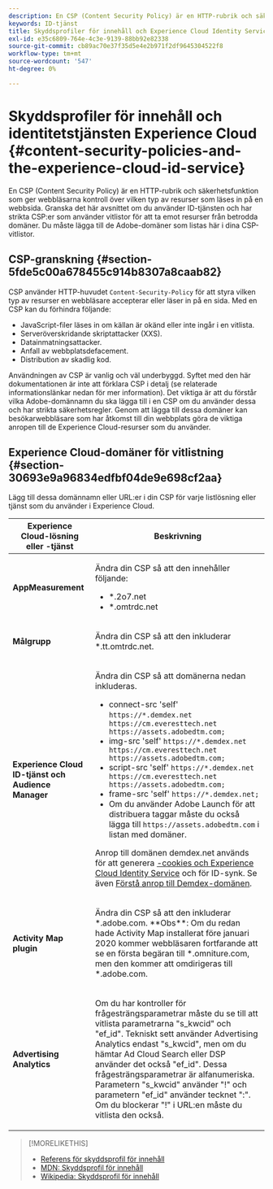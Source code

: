 ```yaml
---
description: En CSP (Content Security Policy) är en HTTP-rubrik och säkerhetsfunktion som ger webbläsarna kontroll över vilken typ av resurser som läses in på en webbsida. Granska det här avsnittet om du använder ID-tjänsten och har strikta CSP:er som använder vitlistor för att ta emot resurser från betrodda domäner. Du måste lägga till de Adobe-domäner som listas här i dina CSP-vitlistor.
keywords: ID-tjänst
title: Skyddsprofiler för innehåll och Experience Cloud Identity Service
exl-id: e35c6809-764e-4c3e-9139-88bb92e82338
source-git-commit: cb89ac70e37f35d5e4e2b971f2df9645304522f8
workflow-type: tm+mt
source-wordcount: '547'
ht-degree: 0%

---
```


# Skyddsprofiler för innehåll och identitetstjänsten Experience Cloud {#content-security-policies-and-the-experience-cloud-id-service}

En CSP (Content Security Policy) är en HTTP-rubrik och säkerhetsfunktion som ger webbläsarna kontroll över vilken typ av resurser som läses in på en webbsida. Granska det här avsnittet om du använder ID-tjänsten och har strikta CSP:er som använder vitlistor för att ta emot resurser från betrodda domäner. Du måste lägga till de Adobe-domäner som listas här i dina CSP-vitlistor.

## CSP-granskning {#section-5fde5c00a678455c914b8307a8caab82}

CSP använder HTTP-huvudet `Content-Security-Policy` för att styra vilken typ av resurser en webbläsare accepterar eller läser in på en sida. Med en CSP kan du förhindra följande:

* JavaScript-filer läses in om källan är okänd eller inte ingår i en vitlista.
* Serveröverskridande skriptattacker (XXS).
* Datainmatningsattacker.
* Anfall av webbplatsdefacement.
* Distribution av skadlig kod.

Användningen av CSP är vanlig och väl underbyggd. Syftet med den här dokumentationen är inte att förklara CSP i detalj (se relaterade informationslänkar nedan för mer information). Det viktiga är att du förstår vilka Adobe-domännamn du ska lägga till i en CSP om du använder dessa och har strikta säkerhetsregler. Genom att lägga till dessa domäner kan besökarwebbläsare som har åtkomst till din webbplats göra de viktiga anropen till de Experience Cloud-resurser som du använder.

## Experience Cloud-domäner för vitlistning {#section-30693e9a96834edfbf04de9e698cf2aa}

Lägg till dessa domännamn eller URL:er i din CSP för varje listlösning eller tjänst som du använder i Experience Cloud.

<table id="table_EC9FC999A62D4B7A830CE73B0AB9EF3C"> 
 <thead> 
  <tr> 
   <th colname="col1" class="entry"> Experience Cloud-lösning eller -tjänst </th> 
   <th colname="col2" class="entry"> Beskrivning </th> 
  </tr> 
 </thead>
 <tbody> 
  <tr> 
   <td colname="col1"> <p> <b>AppMeasurement</b> </p> </td> 
   <td colname="col2"> <p>Ändra din CSP så att den innehåller följande: </p> <p> 
     <ul id="ul_7522AE83A03A4115A84DF5B32D6DD79B"> 
      <li id="li_AB1EC161FB154BEDA1BEFE76C8A38A90"> <span class="codeph"> *.2o7.net</span> </li> 
      <li id="li_4B12A283716746949201528CD6AF529E"> <span class="codeph"> *.omtrdc.net</span> </li> 
     </ul> </p> </td> 
  </tr> 
  <tr> 
   <td colname="col1"> <p> <b>Målgrupp</b> </p> </td> 
   <td colname="col2"> <p>Ändra din CSP så att den inkluderar <span class="codeph"> *.tt.omtrdc.net</span>. </p> </td> 
  </tr> 
  <tr> 
   <td colname="col1"> <p> <b>Experience Cloud ID-tjänst och Audience Manager</b> </p> </td> 
   <td colname="col2"> <p>Ändra din CSP så att domänerna nedan inkluderas.</p> 
   <p><ul>
   <li>connect-src 'self' <code>https://*.demdex.net https://cm.everesttech.net https://assets.adobedtm.com;</code></li>
   <li>img-src 'self' <code>https://*.demdex.net https://cm.everesttech.net https://assets.adobedtm.com;</code></li>
   <li>script-src 'self' <code>https://*.demdex.net https://cm.everesttech.net https://assets.adobedtm.com;</code></li>
   <li>frame-src 'self' <code>https://*.demdex.net;</code></li>
   <li>Om du använder Adobe Launch för att distribuera taggar måste du också lägga till <code>https://assets.adobedtm.com</code> i listan med domäner.</li></ul></p> <p>Anrop till domänen <span class="codeph"> demdex.net</span> används för att generera <a href="../introduction/cookies.md" format="dita" scope="local">-cookies och Experience Cloud Identity Service</a> och för ID-synk. Se även <a href="https://experienceleague.adobe.com/docs/audience-manager/user-guide/reference/demdex-calls.html" format="https" scope="external"> Förstå anrop till Demdex-domänen</a>. </p> </td> </tr> 
 <tr>
 <td colname="col1"> <p> <b>Activity Map plugin</b> </p> </td> 
 <td colname="col2"> <p>Ändra din CSP så att den inkluderar *.adobe.com. **Obs**: Om du redan hade Activity Map installerat före januari 2020 kommer webbläsaren fortfarande att se en första begäran till *.omniture.com, men den kommer att omdirigeras till *.adobe.com. </p></td> 
 </tr>
 <tr>
 <td colname="col1"> <p> <b>Advertising Analytics</b> </p> </td> 
 <td colname="col2"> <p>Om du har kontroller för frågesträngsparametrar måste du se till att vitlista parametrarna "s_kwcid" och "ef_id". Tekniskt sett använder Advertising Analytics endast "s_kwcid", men om du hämtar Ad Cloud Search eller DSP använder det också "ef_id". Dessa frågesträngsparametrar är alfanumeriska. Parametern "s_kwcid" använder "!" och parametern "ef_id" använder tecknet ":". Om du blockerar "!" i URL:en måste du vitlista den också.</p></td> 
 </tr>
 </tbody> 
</table>

>[!MORELIKETHIS]
>
>* [Referens för skyddsprofil för innehåll](https://content-security-policy.com/)
>* [MDN: Skyddsprofil för innehåll](https://developer.mozilla.org/en-US/docs/Web/HTTP/CSP)
>* [Wikipedia: Skyddsprofil för innehåll](https://en.wikipedia.org/wiki/Content_Security_Policy)

